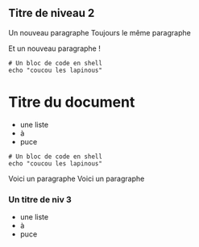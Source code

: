 ## Titre de niveau 2

Un nouveau paragraphe
Toujours le même paragraphe

Et un nouveau paragraphe !

```
# Un bloc de code en shell
echo "coucou les lapinous"
```


# Titre du document

* une liste
* à
* puce

```
# Un bloc de code en shell
echo "coucou les lapinous"
```

Voici un paragraphe
Voici un paragraphe


### Un titre de niv 3

* une liste
* à
* puce